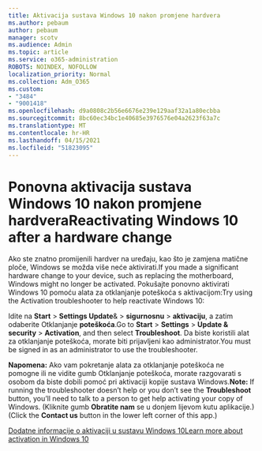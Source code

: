 ```yaml
---
title: Aktivacija sustava Windows 10 nakon promjene hardvera
ms.author: pebaum
author: pebaum
manager: scotv
ms.audience: Admin
ms.topic: article
ms.service: o365-administration
ROBOTS: NOINDEX, NOFOLLOW
localization_priority: Normal
ms.collection: Adm_O365
ms.custom:
- "3484"
- "9001418"
ms.openlocfilehash: d9a0808c2b56e6676e239e129aaf32a1a80ecbba
ms.sourcegitcommit: 8bc60ec34bc1e40685e3976576e04a2623f63a7c
ms.translationtype: MT
ms.contentlocale: hr-HR
ms.lasthandoff: 04/15/2021
ms.locfileid: "51823095"
---
```

# <a name="reactivating-windows-10-after-a-hardware-change"></a><span data-ttu-id="aa2b4-102">Ponovna aktivacija sustava Windows 10 nakon promjene hardvera</span><span class="sxs-lookup"><span data-stu-id="aa2b4-102">Reactivating Windows 10 after a hardware change</span></span>

<span data-ttu-id="aa2b4-103">Ako ste znatno promijenili hardver na uređaju, kao što je zamjena matične ploče, Windows se možda više neće aktivirati.</span><span class="sxs-lookup"><span data-stu-id="aa2b4-103">If you made a significant hardware change to your device, such as replacing the motherboard, Windows might no longer be activated.</span></span> <span data-ttu-id="aa2b4-104">Pokušajte ponovno aktivirati Windows 10 pomoću alata za otklanjanje poteškoća s aktivacijom:</span><span class="sxs-lookup"><span data-stu-id="aa2b4-104">Try using the Activation troubleshooter to help reactivate Windows 10:</span></span>

<span data-ttu-id="aa2b4-105">Idite na **Start**  >  **Settings Update**&  >  **sigurnosnu**  >  **aktivaciju**, a zatim odaberite Otklanjanje **poteškoća**.</span><span class="sxs-lookup"><span data-stu-id="aa2b4-105">Go to **Start** > **Settings** > **Update & security** > **Activation**, and then select **Troubleshoot**.</span></span> <span data-ttu-id="aa2b4-106">Da biste koristili alat za otklanjanje poteškoća, morate biti prijavljeni kao administrator.</span><span class="sxs-lookup"><span data-stu-id="aa2b4-106">You must be signed in as an administrator to use the troubleshooter.</span></span>

<span data-ttu-id="aa2b4-107">**Napomena:** Ako vam pokretanje alata za otklanjanje poteškoća ne  pomogne ili ne vidite gumb Otklanjanje poteškoća, morate razgovarati s osobom da biste dobili pomoć pri aktivaciji kopije sustava Windows.</span><span class="sxs-lookup"><span data-stu-id="aa2b4-107">**Note:** If running the troubleshooter doesn’t help or you don’t see the **Troubleshoot** button, you’ll need to talk to a person to get help activating your copy of Windows.</span></span> <span data-ttu-id="aa2b4-108">(Kliknite gumb **Obratite nam** se u donjem lijevom kutu aplikacije.)</span><span class="sxs-lookup"><span data-stu-id="aa2b4-108">(Click the **Contact us** button in the lower left corner of this app.)</span></span>

[<span data-ttu-id="aa2b4-109">Dodatne informacije o aktivaciji u sustavu Windows 10</span><span class="sxs-lookup"><span data-stu-id="aa2b4-109">Learn more about activation in Windows 10</span></span>](https://support.microsoft.com/help/12440/windows-10-activate)
